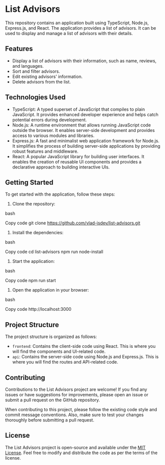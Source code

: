 # List Advisors

This repository contains an application built using TypeScript, Node.js, Express.js, and React. The application provides a list of advisors. It can be used to display and manage a list of advisors with their details.

## Features

*   Display a list of advisors with their information, such as name, reviews, and languages.
*   Sort and filter advisors.
*   Edit existing advisors' information.
*   Delete advisors from the list.

## Technologies Used

*   TypeScript: A typed superset of JavaScript that compiles to plain JavaScript. It provides enhanced developer experience and helps catch potential errors during development.
*   Node.js: A runtime environment that allows running JavaScript code outside the browser. It enables server-side development and provides access to various modules and libraries.
*   Express.js: A fast and minimalist web application framework for Node.js. It simplifies the process of building server-side applications by providing robust features and middleware.
*   React: A popular JavaScript library for building user interfaces. It enables the creation of reusable UI components and provides a declarative approach to building interactive UIs.

## Getting Started

To get started with the application, follow these steps:

1.  Clone the repository:

bash

Copy code
git clone https://github.com/vlad-jsdev/list-advisors.git 

1.  Install the dependencies:

bash

Copy code
cd list-advisors 
npm run node-install 

1.  Start the application:

bash

Copy code
npm run start 


1.  Open the application in your browser:

bash

Copy code
http://localhost:3000 

## Project Structure

The project structure is organized as follows:

*   `frontend`: Contains the client-side code using React. This is where you will find the components and UI-related code.
*   `api`: Contains the server-side code using Node.js and Express.js. This is where you will find the routes and API-related code.

## Contributing

Contributions to the List Advisors project are welcome! If you find any issues or have suggestions for improvements, please open an issue or submit a pull request on the GitHub repository.

When contributing to this project, please follow the existing code style and commit message conventions. Also, make sure to test your changes thoroughly before submitting a pull request.

## License

The List Advisors project is open-source and available under the [MIT License](https://chat.openai.com/LICENSE). Feel free to modify and distribute the code as per the terms of the license.